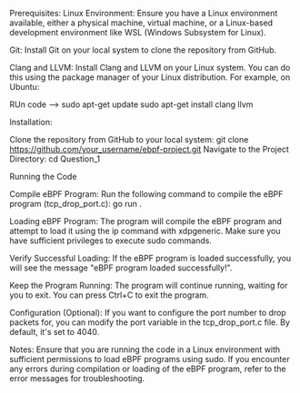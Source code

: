 Prerequisites:
Linux Environment: Ensure you have a Linux environment available, either a physical machine, virtual machine, or a Linux-based development environment like WSL (Windows Subsystem for Linux).

Git: Install Git on your local system to clone the repository from GitHub.

Clang and LLVM: Install Clang and LLVM on your Linux system. You can do this using the package manager of your Linux distribution. For example, on Ubuntu:

RUn code -->
sudo apt-get update
sudo apt-get install clang llvm

Installation:

Clone the repository from GitHub to your local system: git clone https://github.com/your_username/ebpf-project.git
Navigate to the Project Directory: cd Question_1

Running the Code

Compile eBPF Program:
Run the following command to compile the eBPF program (tcp_drop_port.c): go run .

Loading eBPF Program:
The program will compile the eBPF program and attempt to load it using the ip command with xdpgeneric. Make sure you have sufficient privileges to execute sudo commands.

Verify Successful Loading:
If the eBPF program is loaded successfully, you will see the message "eBPF program loaded successfully!".

Keep the Program Running:
The program will continue running, waiting for you to exit. You can press Ctrl+C to exit the program.

Configuration (Optional):
If you want to configure the port number to drop packets for, you can modify the port variable in the tcp_drop_port.c file. By default, it's set to 4040.

Notes:
Ensure that you are running the code in a Linux environment with sufficient permissions to load eBPF programs using sudo.
If you encounter any errors during compilation or loading of the eBPF program, refer to the error messages for troubleshooting.
